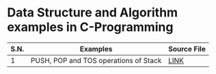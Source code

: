 # Data Structure and Algorithm examples in C-Programming

| S.N.  |  Examples                                                  | Source File                           |
| ----- | ---------------------------------------------------------- | ------------------------------------- |
| 1     | PUSH, POP and TOS operations of Stack                      | [LINK](examples/stack.c)              |
